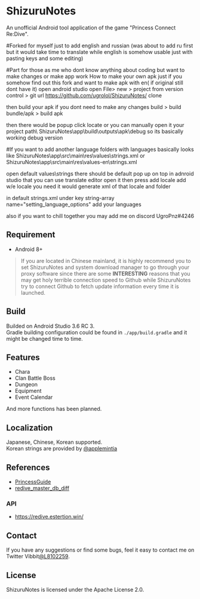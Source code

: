 # ShizuruNotes
An unofficial Android tool application of the game "Princess Connect Re:Dive".  

#Forked for myself just to add english and russian
(was about to add ru first but it would take time to translate while english is somehow usable just with pasting keys and some editing)

#Part for those as me who dont know anything about coding but want to make changes or make app work
How to make your own apk
just if you somehow find out this fork and want to make apk with en( if original still dont have it) open android studio open File> new > project from version control > git url https://github.com/ugrolol/ShizuruNotes/ clone

then build your apk if you dont need to make any changes build > build bundle/apk > build apk

then there would be popup click locate or you can manually open it your project path\ ShizuruNotes\app\build\outputs\apk\debug so its basically working debug version

#If you want to add another language
folders with languages basically looks like ShizuruNotes\app\src\main\res\values\strings.xml or ShizuruNotes\app\src\main\res\values-en\strings.xml

open default values\strings there should be default pop up on top in adnroid studio that you can use translate editor open it then press add locale add w/e locale you need it would generate xml of that locale and folder

in default strings.xml under key string-array name="setting_language_options" add your languages

also if you want to chill together you may add me on discord UgroPnz#4246

## Requirement
* Android 8+  
> If you are located in Chinese mainland, it is highly recommend you to set ShizuruNotes and system download manager to go through your proxy software since there are some **INTERESTING** reasons that you may get holy terrible connection speed to Github while ShizuruNotes try to connect Github to fetch update information every time it is launched. 

## Build
Builded on Android Studio 3.6 RC 3.  
Gradle building configuration could be found in `./app/build.gradle` and it might be changed time to time.

## Features
* Chara 
* Clan Battle Boss 
* Dungeon 
* Equipment 
* Event Calendar  
  
And more functions has been planned. 

## Localization 
Japanese, Chinese, Korean supported.  
Korean strings are provided by [@applemintia](https://twitter.com/_applemintia) 

## References 
* [PrincessGuide](https://github.com/superk589/PrincessGuide) 
* [redive_master_db_diff](https://github.com/esterTion/redive_master_db_diff) 

### API
* https://redive.estertion.win/

## Contact
If you have any suggestions or find some bugs, feel it easy to contact me on Twitter Vibbit[@L8102259](https://twitter.com/L8102259). 

## License 
ShizuruNotes is licensed under the Apache License 2.0. 

